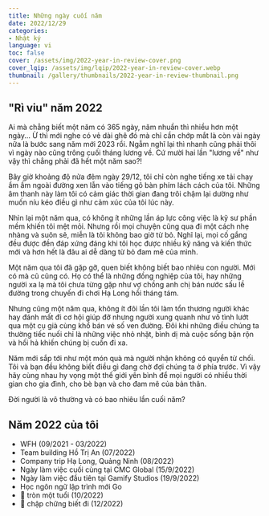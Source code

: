 ```yaml
---
title: Những ngày cuối năm
date: 2022/12/29
categories:
- Nhật ký
language: vi
toc: false
cover: /assets/img/2022-year-in-review-cover.png
cover_lqip: /assets/img/lqip/2022-year-in-review-cover.webp
thumbnail: /gallery/thumbnails/2022-year-in-review-thumbnail.png
---
```


## "Rì viu" năm 2022
Ai mà chẳng biết một năm có 365 ngày, năm nhuần thì nhiều hơn một ngày...
Ừ thì mới nghe có vẻ dài ghê đó mà chỉ cần chớp mắt là còn vài ngày nữa là bước sang năm mới 2023 rồi. Ngẫm nghĩ lại thì nhanh cũng phải thôi vì ngày nào cũng trông cuối tháng lương về. Cứ mười hai lần  "lương về" như vậy thì chẳng phải đã hết một năm sao?!  

Bây giờ khoảng độ nửa đêm ngày 29/12, tôi chỉ còn nghe tiếng xe tải chạy ầm ầm ngoài đường xen lẫn vào tiếng gõ bàn phím lách cách của tôi. Những âm thanh này làm tôi có cảm giác thời gian đang trôi chậm lại dường như muốn níu kéo điều gì như cảm xúc của tôi lúc này. 
<!-- more -->

Nhìn lại một năm qua, có không ít những lần áp lực công việc là kỹ sư phần mềm khiến tôi mệt mỏi. Nhưng rồi mọi chuyện cũng qua đi một cách nhẹ nhàng và suôn sẽ, miễn là tôi không bao giờ từ bỏ. Nghĩ lại, mọi cố gắng đều được đền đáp xứng đáng khi tôi học được nhiều kỹ năng và kiến thức mới và hơn hết là đâu ai dễ dàng từ bỏ đam mê của mình. 

Một năm qua tôi đã gặp gỡ, quen biết không biết bao nhiêu con người. Mới có mà cũ cũng có. Họ có thể là những đồng nghiệp của tôi, hay những người xa lạ mà tôi chưa từng gặp như vợ chồng anh chị bán nước sấu lề đường trong chuyến đi chơi Hạ Long hồi tháng tám. 

Nhưng cũng một năm qua, không ít đôi lần tôi làm tổn thương người khác hay đánh mất đi cơ hội giúp đỡ nhưng người xung quanh như vô tình lướt qua một cụ già cùng khổ bán vé số ven đường. Đôi khi những điều chúng ta thường tiếc nuối chỉ là những việc nhỏ nhặt, bình dị mà cuộc sống bận rộn và hối hả khiến chúng bị cuốn đi xa.

Năm mới sắp tới như một món quà mà người nhận không có quyền từ chối. Tôi và bạn đều không biết điều gì đang chờ đợi chúng ta ở phía trước. Vì vậy hãy cùng nhau hy vọng một thế giới yên bình để mọi người có nhiều thời gian cho gia đình, cho bè bạn và cho đam mê của bản thân.

Đời người là vô thường và có bao nhiêu lần cuối năm?

## Năm 2022 của tôi
- WFH (09/2021 - 03/2022)
- Team building Hồ Trị An (07/2022)
- Company trip Hạ Long, Quảng Ninh (08/2022)
- Ngày làm việc cuối cùng tại CMC Global (15/9/2022)
- Ngày làm việc đầu tiên tại Gamify Studios (19/9/2022)
- Học ngôn ngữ lập trình mới Go
- 🥕 tròn một tuổi (10/2022)
- 🥕 chập chững biết đi (12/2022) 
